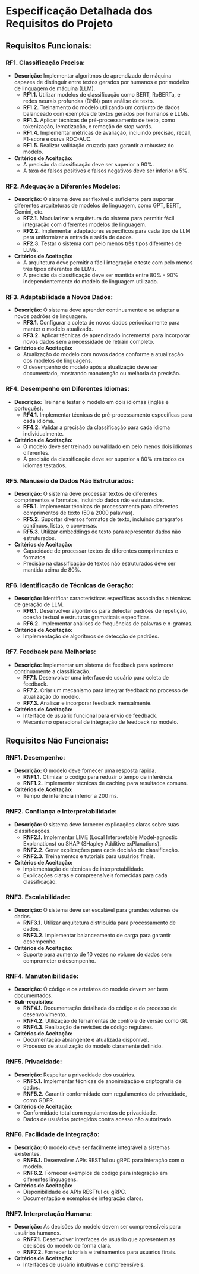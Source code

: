 # Especificação Detalhada dos Requisitos do Projeto

## Requisitos Funcionais:

### RF1. Classificação Precisa:
- **Descrição:** Implementar algoritmos de aprendizado de máquina capazes de distinguir entre textos gerados por humanos e por modelos de linguagem de máquina (LLM).
  - **RF1.1.** Utilizar modelos de classificação como BERT, RoBERTa, e redes neurais profundas (DNN) para análise de texto.
  - **RF1.2.** Treinamento do modelo utilizando um conjunto de dados balanceado com exemplos de textos gerados por humanos e LLMs.
  - **RF1.3.** Aplicar técnicas de pré-processamento de texto, como tokenização, lematização, e remoção de stop words.
  - **RF1.4.** Implementar métricas de avaliação, incluindo precisão, recall, F1-score e curva ROC-AUC.
  - **RF1.5.** Realizar validação cruzada para garantir a robustez do modelo.
- **Critérios de Aceitação:**
  - A precisão da classificação deve ser superior a 90%.
  - A taxa de falsos positivos e falsos negativos deve ser inferior a 5%.

### RF2. Adequação a Diferentes Modelos:
- **Descrição:** O sistema deve ser flexível o suficiente para suportar diferentes arquiteturas de modelos de linguagem, como GPT, BERT, Gemini, etc.
  - **RF2.1.** Modularizar a arquitetura do sistema para permitir fácil integração com diferentes modelos de linguagem.
  - **RF2.2.** Implementar adaptadores específicos para cada tipo de LLM para uniformizar a entrada e saída de dados.
  - **RF2.3.** Testar o sistema com pelo menos três tipos diferentes de LLMs.
- **Critérios de Aceitação:**
  - A arquitetura deve permitir a fácil integração e teste com pelo menos três tipos diferentes de LLMs.
  - A precisão da classificação deve ser mantida entre 80% - 90% independentemente do modelo de linguagem utilizado.

### RF3. Adaptabilidade a Novos Dados:
- **Descrição:** O sistema deve aprender continuamente e se adaptar a novos padrões de linguagem.
  - **RF3.1.** Configurar a coleta de novos dados periodicamente para manter o modelo atualizado.
  - **RF3.2.** Aplicar técnicas de aprendizado incremental para incorporar novos dados sem a necessidade de retrain completo.
- **Critérios de Aceitação:**
  - Atualização do modelo com novos dados conforme a atualização dos modelos de linguagens.
  - O desempenho do modelo após a atualização deve ser documentado, mostrando manutenção ou melhoria da precisão.

### RF4. Desempenho em Diferentes Idiomas:
- **Descrição:** Treinar e testar o modelo em dois idiomas (inglês e português).
  - **RF4.1.** Implementar técnicas de pré-processamento específicas para cada idioma.
  - **RF4.2.** Validar a precisão da classificação para cada idioma individualmente.
- **Critérios de Aceitação:**
  - O modelo deve ser treinado ou validado em pelo menos dois idiomas diferentes.
  - A precisão da classificação deve ser superior a 80% em todos os idiomas testados.

### RF5. Manuseio de Dados Não Estruturados:
- **Descrição:** O sistema deve processar textos de diferentes comprimentos e formatos, incluindo dados não estruturados.
  - **RF5.1.** Implementar técnicas de processamento para diferentes comprimentos de texto (50 a 2000 palavras).
  - **RF5.2.** Suportar diversos formatos de texto, incluindo parágrafos contínuos, listas, e conversas.
  - **RF5.3.** Utilizar embeddings de texto para representar dados não estruturados.
- **Critérios de Aceitação:**
  - Capacidade de processar textos de diferentes comprimentos e formatos.
  - Precisão na classificação de textos não estruturados deve ser mantida acima de 80%.

### RF6. Identificação de Técnicas de Geração:
- **Descrição:** Identificar características específicas associadas a técnicas de geração de LLM.
  - **RF6.1.** Desenvolver algoritmos para detectar padrões de repetição, coesão textual e estruturas gramaticais específicas.
  - **RF6.2.** Implementar análises de frequências de palavras e n-gramas.
- **Critérios de Aceitação:**
  - Implementação de algoritmos de detecção de padrões.

### RF7. Feedback para Melhorias:
- **Descrição:** Implementar um sistema de feedback para aprimorar continuamente a classificação.
  - **RF7.1.** Desenvolver uma interface de usuário para coleta de feedback.
  - **RF7.2.** Criar um mecanismo para integrar feedback no processo de atualização do modelo.
  - **RF7.3.** Analisar e incorporar feedback mensalmente.
- **Critérios de Aceitação:**
  - Interface de usuário funcional para envio de feedback.
  - Mecanismo operacional de integração de feedback no modelo.

## Requisitos Não Funcionais:

### RNF1. Desempenho:
- **Descrição:** O modelo deve fornecer uma resposta rápida.
  - **RNF1.1.** Otimizar o código para reduzir o tempo de inferência.
  - **RNF1.2.** Implementar técnicas de caching para resultados comuns.
- **Critérios de Aceitação:**
  - Tempo de inferência inferior a 200 ms.

### RNF2. Confiança e Interpretabilidade:
- **Descrição:** O sistema deve fornecer explicações claras sobre suas classificações.
  - **RNF2.1.** Implementar LIME (Local Interpretable Model-agnostic Explanations) ou SHAP (SHapley Additive exPlanations).
  - **RNF2.2.** Gerar explicações para cada decisão de classificação.
  - **RNF2.3.** Treinamentos e tutoriais para usuários finais.
- **Critérios de Aceitação:**
  - Implementação de técnicas de interpretabilidade.
  - Explicações claras e compreensíveis fornecidas para cada classificação.

### RNF3. Escalabilidade:
- **Descrição:** O sistema deve ser escalável para grandes volumes de dados.
  - **RNF3.1.** Utilizar arquitetura distribuída para processamento de dados.
  - **RNF3.2.** Implementar balanceamento de carga para garantir desempenho.
- **Critérios de Aceitação:**
  - Suporte para aumento de 10 vezes no volume de dados sem comprometer o desempenho.

### RNF4. Manutenibilidade:
- **Descrição:** O código e os artefatos do modelo devem ser bem documentados.
- **Sub-requisitos:**
  - **RNF4.1.** Documentação detalhada do código e do processo de desenvolvimento.
  - **RNF4.2.** Utilização de ferramentas de controle de versão como Git.
  - **RNF4.3.** Realização de revisões de código regulares.
- **Critérios de Aceitação:**
  - Documentação abrangente e atualizada disponível.
  - Processo de atualização do modelo claramente definido.

### RNF5. Privacidade:
- **Descrição:** Respeitar a privacidade dos usuários.
  - **RNF5.1.** Implementar técnicas de anonimização e criptografia de dados.
  - **RNF5.2.** Garantir conformidade com regulamentos de privacidade, como GDPR.
- **Critérios de Aceitação:**
  - Conformidade total com regulamentos de privacidade.
  - Dados de usuários protegidos contra acesso não autorizado.

### RNF6. Facilidade de Integração:
- **Descrição:** O modelo deve ser facilmente integrável a sistemas existentes.
  - **RNF6.1.** Desenvolver APIs RESTful ou gRPC para interação com o modelo.
  - **RNF6.2.** Fornecer exemplos de código para integração em diferentes linguagens.
- **Critérios de Aceitação:**
  - Disponibilidade de APIs RESTful ou gRPC.
  - Documentação e exemplos de integração claros.

### RNF7. Interpretação Humana:
- **Descrição:** As decisões do modelo devem ser compreensíveis para usuários humanos.
  - **RNF7.1.** Desenvolver interfaces de usuário que apresentem as decisões do modelo de forma clara.
  - **RNF7.2.** Fornecer tutoriais e treinamentos para usuários finais.
- **Critérios de Aceitação:**
  - Interfaces de usuário intuitivas e compreensíveis.
